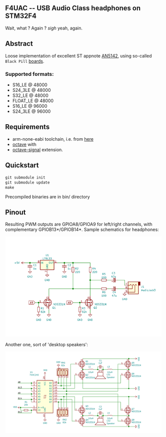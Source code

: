 ## F4UAC -- USB Audio Class headphones on STM32F4

Wait, what ? Again ? *sigh* yeah, again.

## Abstract
Loose implementation of excellent ST appnote [AN5142](https://www.st.com/resource/en/application_note/dm00477514-classd-audio-amplifier-implementation-on-stm32-32bit-arm-cortex-mcus-stmicroelectronics.pdf),
using so-called `Black Pill` [boards](https://github.com/WeActTC/MiniSTM32F4x1).

### Supported formats:

- S16_LE   @ 48000
- S24_3LE  @ 48000
- S32_LE   @ 48000
- FLOAT_LE @ 48000
- S16_LE   @ 96000
- S24_3LE  @ 96000

## Requirements
-  arm-none-eabi toolchain, i.e. from [here](https://developer.arm.com/tools-and-software/open-source-software/developer-tools/gnu-toolchain/downloads)
- [octave](https://www.gnu.org/software/octave/download) with
- [octave-signal](https://octave.sourceforge.io/signal/) extension.

## Quickstart
```
git submodule init
git submodule update
make
```

Precompiled binaries are in bin/ directory

## Pinout

Resulting PWM outputs are GPIOA8/GPIOA9 for left/right channels,
with complementary GPIOB13*/GPIOB14*.
Sample schematics for headphones:

<img src="img/headset.png" />

Another one, sort of 'desktop speakers':

<img src="img/hbridge.png" />
